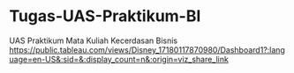 # Tugas-UAS-Praktikum-BI
UAS Praktikum Mata Kuliah Kecerdasan Bisnis
https://public.tableau.com/views/Disney_17180117870980/Dashboard1?:language=en-US&:sid=&:display_count=n&:origin=viz_share_link
